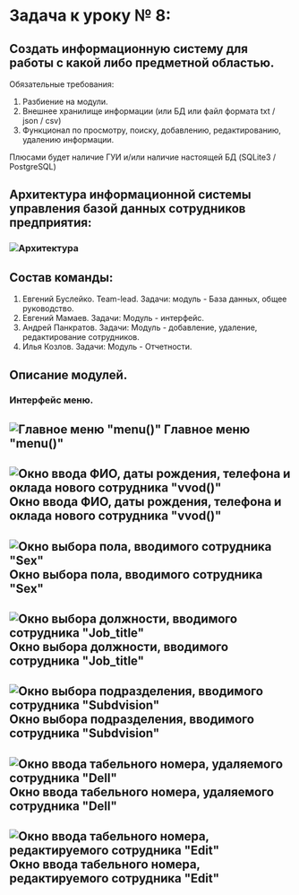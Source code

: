 # Задача к уроку № 8: 
## Создать информационную систему для работы с какой либо предметной областью.
Обязательные требования:
1. Разбиение на модули.
2. Внешнее хранилище информации (или БД или файл формата txt / json / csv)
3. Функционал по просмотру, поиску, добавлению, редактированию, удалению информации.

Плюсами будет наличие ГУИ и/или наличие настоящей БД (SQLite3 / PostgreSQL)

## Архитектура информационной системы управления базой данных сотрудников предприятия:
### ![Архитектура](https://github.com/MamaevEA/Lesson-Python/blob/main/ERP/Arh.jpg)

## Состав команды:
1. Евгений Буслейко. Team-lead. Задачи: модуль - База данных, общее руководство.
2. Евгений Мамаев. Задачи: Модуль - интерфейс.
3. Андрей Панкратов. Задачи: Модуль - добавление, удаление, редактирование сотрудников.
4. Илья Козлов. Задачи: Модуль - Отчетности.

## Описание модулей.
### Интерфейс меню.

![Главное меню "menu()"](https://github.com/MamaevEA/Lesson-Python/blob/main/ERP/Menu.png)
Главное меню "menu()"
---
![Окно ввода ФИО, даты рождения, телефона и оклада нового сотрудника "vvod()"](https://github.com/MamaevEA/Lesson-Python/blob/main/ERP/Vvod.png)
Окно ввода ФИО, даты рождения, телефона и оклада нового сотрудника "vvod()"
---
![Окно выбора пола, вводимого сотрудника "Sex"](https://github.com/MamaevEA/Lesson-Python/blob/main/ERP/Sex.png)
Окно выбора пола, вводимого сотрудника "Sex"
---
![Окно выбора должности, вводимого сотрудника "Job_title"](https://github.com/MamaevEA/Lesson-Python/blob/main/ERP/Job_title.png)
Окно выбора должности, вводимого сотрудника "Job_title"
---
![Окно выбора подразделения, вводимого сотрудника "Subdvision"](https://github.com/MamaevEA/Lesson-Python/blob/main/ERP/Subdivision.png)
Окно выбора подразделения, вводимого сотрудника "Subdvision"
---
![Окно ввода табельного номера, удаляемого сотрудника "Dell"](https://github.com/MamaevEA/Lesson-Python/blob/main/ERP/Dell.png)
Окно ввода табельного номера, удаляемого сотрудника "Dell"
---
![Окно ввода табельного номера, редактируемого сотрудника "Edit"](https://github.com/MamaevEA/Lesson-Python/blob/main/ERP/Edit.png)
Окно ввода табельного номера, редактируемого сотрудника "Edit"
---